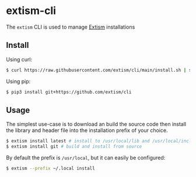# extism-cli

The `extism` CLI is used to manage [Extism](https://github.com/extism/extism) installations

## Install

Using curl:

```sh
$ curl https://raw.githubusercontent.com/extism/cli/main/install.sh | sh
```

Using pip:

```sh
$ pip3 install git+https://github.com/extism/cli
```

## Usage

The simplest use-case is to download an build the source code then install the library and header file into 
the installation prefix of your choice.

```sh
$ extism install latest # install to /usr/local/lib and /usr/local/include
$ extism install git # build and install from source
```

By default the prefix is `/usr/local`, but it can easily be configured:

```sh
$ extism --prefix ~/.local install
```
